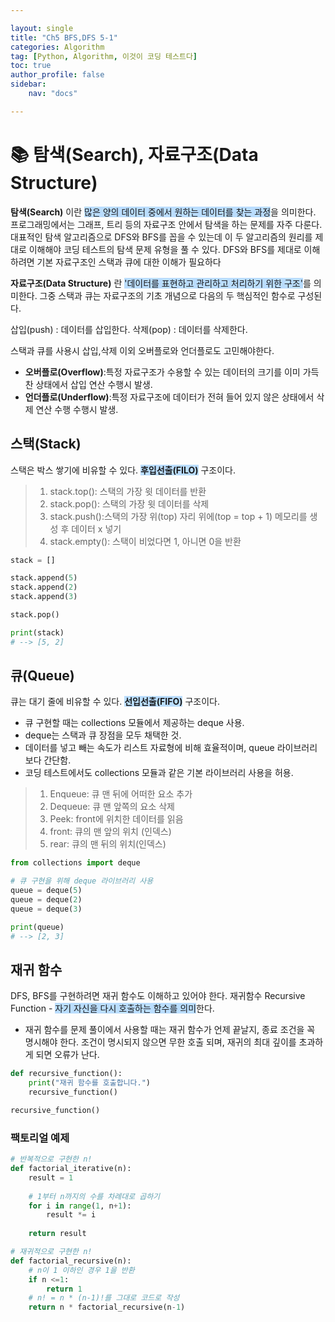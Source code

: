 ```yaml
---

layout: single
title: "Ch5 BFS,DFS 5-1"
categories: Algorithm
tag: [Python, Algorithm, 이것이 코딩 테스트다]
toc: true
author_profile: false
sidebar:
    nav: "docs"

---
```


# 📚 탐색(Search), 자료구조(Data Structure)

**탐색(Search)** 이란 <span style="background-color:#baddfe">많은 양의 데이터 중에서 원하는 데이터를 찾는 과정</span>을 의미한다. 프로그래밍에서는 그래프, 트리 등의 자료구조 안에서 탐색을 하는 문제를 자주 다룬다. 대표적인 탐색 알고리즘으로 DFS와 BFS를 꼽을 수 있는데 이 두 알고리즘의 원리를 제대로 이해해야 코딩 테스트의 탐색 문제 유형을 풀 수 있다. DFS와 BFS를 제대로 이해하려면 기본 자료구조인 스택과 큐에 대한 이해가 필요하다
  
**자료구조(Data Structure)** 란 <span style="background-color:#baddfe">'데이터를 표현하고 관리하고 처리하기 위한 구조'</span>를 의미한다. 그중 스택과 큐는 자료구조의 기초 개념으로 다음의 두 핵심적인 함수로 구성된다.

삽입(push) : 데이터를 삽입한다.
삭제(pop) : 데이터를 삭제한다.

스택과 큐를 사용시 삽입,삭제 이외 오버플로와 언더플로도 고민해야한다.
* **오버플로(Overflow)**:특정 자료구조가 수용할 수 있는 데이터의 크기를 이미 가득 찬 상태에서 삽입 연산 수행시 발생.
* **언더플로(Underflow)**:특정 자료구조에 데이터가 전혀 들어 있지 않은 상태에서 삭제 연산 수행 수행시 발생.

## **스택(Stack)**
스택은 박스 쌓기에 비유할 수 있다. <span style="background-color:#baddfe">**후입선출(FILO)**</span> 구조이다.
> 1. stack.top(): 스택의 가장 윗 데이터를 반환
> 2. stack.pop(): 스택의 가장 윗 데이터를 삭제
> 3. stack.push():스택의 가장 위(top) 자리 위에(top = top + 1) 메모리를 생성 후 데이터 x 넣기
> 4. stack.empty(): 스택이 비었다면 1, 아니면 0을 반환

```python
stack = []

stack.append(5)
stack.append(2)
stack.append(3)

stack.pop()

print(stack)
# --> [5, 2]

```

## **큐(Queue)**
큐는 대기 줄에 비유할 수 있다. <span style="background-color:#baddfe">**선입선출(FIFO)**</span> 구조이다.
* 큐 구현할 때는 collections 모듈에서 제공하는 deque 사용.
* deque는 스택과 큐 장점을 모두 채택한 것.
* 데이터를 넣고 빼는 속도가 리스트 자료형에 비해 효율적이며, queue 라이브러리 보다 간단함.
* 코딩 테스트에서도 collections 모듈과 같은 기본 라이브러리 사용을 허용.
> 1. Enqueue: 큐 맨 뒤에 어떠한 요소 추가
> 2. Dequeue: 큐 맨 앞쪽의 요소 삭제
> 3. Peek: front에 위치한 데이터를 읽음
> 4. front: 큐의 맨 앞의 위치 (인덱스)
> 5. rear: 큐의 맨 뒤의 위치(인덱스)


```python
from collections import deque

# 큐 구현을 위해 deque 라이브러리 사용
queue = deque(5)
queue = deque(2)
queue = deque(3)

print(queue)
# --> [2, 3]

```

## **재귀 함수**
DFS, BFS를 구현하려면 재귀 함수도 이해하고 있어야 한다. 재귀함수 Recursive Function - <span style="background-color:#baddfe">자기 자신을 다시 호출하는 함수를 의미</span>한다.
* 재귀 함수를 문제 풀이에서 사용할 때는 재귀 함수가 언제 끝날지, 종료 조건을 꼭 명시해야 한다. 조건이 명시되지 않으면 무한 호출 되며, 재귀의 최대 깊이를 초과하게 되면 오류가 난다.

```python
def recursive_function():
    print("재귀 함수를 호출합니다.")
    recursive_function()

recursive_function()
```

### **팩토리얼 예제**
```python
# 반복적으로 구현한 n!
def factorial_iterative(n):
    result = 1
    
    # 1부터 n까지의 수를 차례대로 곱하기
    for i in range(1, n+1):
        result *= i
    
    return result

# 재귀적으로 구현한 n!
def factorial_recursive(n):
    # n이 1 이하인 경우 1을 반환    
    if n <=1:
        return 1
    # n! = n * (n-1)!를 그대로 코드로 작성
    return n * factorial_recursive(n-1)

```

